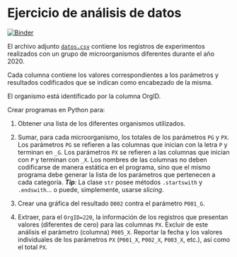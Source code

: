 # Ejercicio de análisis de datos

[![Binder](https://mybinder.org/badge_logo.svg)](https://mybinder.org/v2/gh/jz-ayp/ejercico-analisis-datos/HEAD)

El archivo adjunto [`datos.csv`](./datos.csv) contiene los registros de experimentos realizados con un grupo de microorganismos diferentes durante el año 2020.

Cada columna contiene los valores correspondientes a los parámetros y resultados codificados que se indican como encabezado de la misma.

El organismo está identificado por la columna OrgID.

Crear programas en Python para:

1. Obtener una lista de los diferentes organismos utilizados.

2. Sumar, para cada microorganismo, los totales de los parámetros `PG` y `PX`. Los parámetros `PG` se refieren a las columnas que inician con la letra `P` y terminan en `_G`. Los parámetros `PX` se refieren a las columnas que inician con `P` y terminan con `_X`. Los nombres de las columnas no deben codificarse de manera estática en el programa, sino que el mismo programa debe generar la lista de los parámetros que pertenecen a cada categoría. ***Tip***: La clase `str` posee métodos `.startswith` y `.endswith`... o puede, simplemente, usarse *slicing*.

3. Crear una gráfica del resultado `D002` contra el parámetro `P001_G`.

4. Extraer, para el `OrgID=220`, la información de los registros que presentan valores (diferentes de cero) para las columnas `PX`. Excluir de este análisis el parámetro (columna) `P005_X`. Reportar la fecha y los valores individuales de los parámetros `PX` (`P001_X`, `P002_X`, `P003_X`, etc.), así como el total `PX`.
